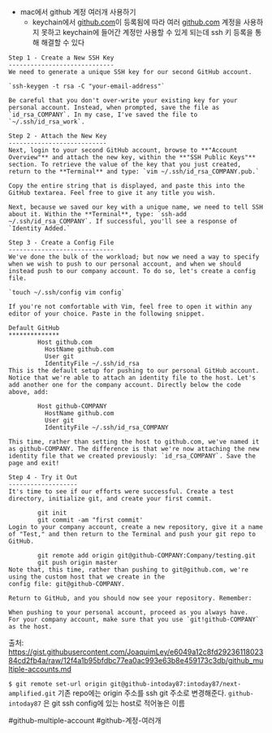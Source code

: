 - mac에서 github 계정 여러개 사용하기
    - keychain에서 [github.com](http://github.com)이 등록됨에 따라 여러 [github.com](http://github.com) 계정을 사용하지 못하고 keychain에 들어간 계정만 사용할 수 있게 되는데 ssh 키 등록을 통해 해결할 수 있다
	
```
Step 1 - Create a New SSH Key
-----------------------------
We need to generate a unique SSH key for our second GitHub account.

`ssh-keygen -t rsa -C "your-email-address"`

Be careful that you don't over-write your existing key for your personal account. Instead, when prompted, save the file as `id_rsa_COMPANY`. In my case, I've saved the file to `~/.ssh/id_rsa_work`.

Step 2 - Attach the New Key
---------------------------
Next, login to your second GitHub account, browse to **"Account Overview"** and attach the new key, within the **"SSH Public Keys"** section. To retrieve the value of the key that you just created, return to the **Terminal** and type: `vim ~/.ssh/id_rsa_COMPANY.pub.`

Copy the entire string that is displayed, and paste this into the GitHub textarea. Feel free to give it any title you wish.

Next, because we saved our key with a unique name, we need to tell SSH about it. Within the **Terminal**, type: `ssh-add ~/.ssh/id_rsa_COMPANY`. If successful, you'll see a response of `Identity Added.`

Step 3 - Create a Config File
-----------------------------
We've done the bulk of the workload; but now we need a way to specify when we wish to push to our personal account, and when we should instead push to our company account. To do so, let's create a config file.

`touch ~/.ssh/config vim config`

If you're not comfortable with Vim, feel free to open it within any editor of your choice. Paste in the following snippet.

Default GitHub
**************
		Host github.com
		  HostName github.com
		  User git
		  IdentityFile ~/.ssh/id_rsa
This is the default setup for pushing to our personal GitHub account. Notice that we're able to attach an identity file to the host. Let's add another one for the company account. Directly below the code above, add:

		Host github-COMPANY
		  HostName github.com
		  User git
		  IdentityFile ~/.ssh/id_rsa_COMPANY

This time, rather than setting the host to github.com, we've named it as github-COMPANY. The difference is that we're now attaching the new identity file that we created previously: `id_rsa_COMPANY`. Save the page and exit!

Step 4 - Try it Out
-------------------
It's time to see if our efforts were successful. Create a test directory, initialize git, and create your first commit.

		git init
		git commit -am "first commit'
Login to your company account, create a new repository, give it a name of "Test," and then return to the Terminal and push your git repo to GitHub.

		git remote add origin git@github-COMPANY:Company/testing.git
		git push origin master
Note that, this time, rather than pushing to git@github.com, we're using the custom host that we create in the
config file: git@github-COMPANY.

Return to GitHub, and you should now see your repository. Remember:

When pushing to your personal account, proceed as you always have.
For your company account, make sure that you use `git!github-COMPANY` as the host.
```
출처: https://gist.githubusercontent.com/JoaquimLey/e6049a12c8fd2923611802384cd2fb4a/raw/12f4a1b95bfdbc77ea0ac993e63b8e459173c3db/github_multiple-accounts.md

`$ git remote set-url origin git@github-intoday87:intoday87/next-amplified.git` 기존 repo에는 origin 주소를 ssh git 주소로 변경해준다. `github-intoday87` 은 git ssh config에 있는 host로 적어놓은 이름

#github-multiple-account #github-계정-여러개